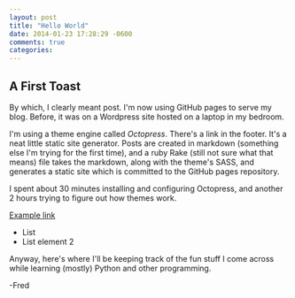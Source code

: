 ```yaml
---
layout: post
title: "Hello World"
date: 2014-01-23 17:28:29 -0600
comments: true
categories:
---
```


## A First Toast ##

By which, I clearly meant post. I'm now using GitHub pages to serve my blog. Before, it was on a Wordpress site hosted on a laptop in my bedroom.

I'm using a theme engine called *Octopress*. There's a link in the footer. It's a neat little static site generator. Posts are created in markdown (something else I'm trying for the first time), and a ruby Rake (still not sure what that means) file takes the markdown, along with the theme's SASS, and generates a static site which is committed to the GitHub pages repository.

I spent about 30 minutes installing and configuring Octopress, and another 2 hours trying to figure out how themes work.

[Example link](http://z3ugma.github.io)

* List
* List element 2

Anyway, here's where I'll be keeping track of the fun stuff I come across while learning (mostly) Python and other programming.

-Fred
